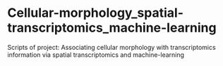 # Cellular-morphology_spatial-transcriptomics_machine-learning

Scripts of project: Associating cellular morphology with transcriptomics information via spatial transcriptomics and machine-learning
